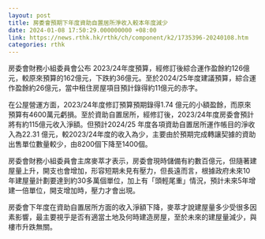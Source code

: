 ```yaml
---
layout: post
title: 房委會預期下年度資助自置居所淨收入較本年度減少
date: 2024-01-08 17:50:29.000000000 +08:00
link: https://news.rthk.hk/rthk/ch/component/k2/1735396-20240108.htm
categories: rthk
---
```


房委會財務小組委員會公布 2023/24年度預算，經修訂後綜合運作盈餘約126億元，較原來預算的162億元，下跌約36億元。至於2024/25年度建議預算，綜合運作盈餘約26億元，當中租住房屋項目預計錄得約11億元的赤字。

在公屋營運方面，2023/24年度修訂預算預期錄得1.74 億元的小額盈餘，而原來預算有4600萬元虧損。至於資助自置居所，經修訂後，2023/24年度房委會預計將有約115億元收入淨額。但預計2024/25 年度各項資助自置居所運作帳目的淨收入為22.31 億元，較2023/24年度的收入為少，主要由於預期完成轉讓契據的資助出售單位數量較少，由8200個下降至1400個。

房委會財務小組委員會主席麥萃才表示，房委會現時儲備有約數百億元，但隨著建屋量上升，開支也會增加，形容短期未見有壓力，但長遠而言，根據政府未來10年建屋量計劃要達到約30多萬個單位，加上有「頭輕尾重」情況，預計未來5年增建一倍單位，開支增加時，壓力才會出現。

房委會下年度在資助自置居所方面的收入淨額下降，麥萃才說建屋量多少受很多因素影響，最主要視乎是否有適當土地及何時建造房屋，至於未來的建屋量減少，與樓市升跌無關。
